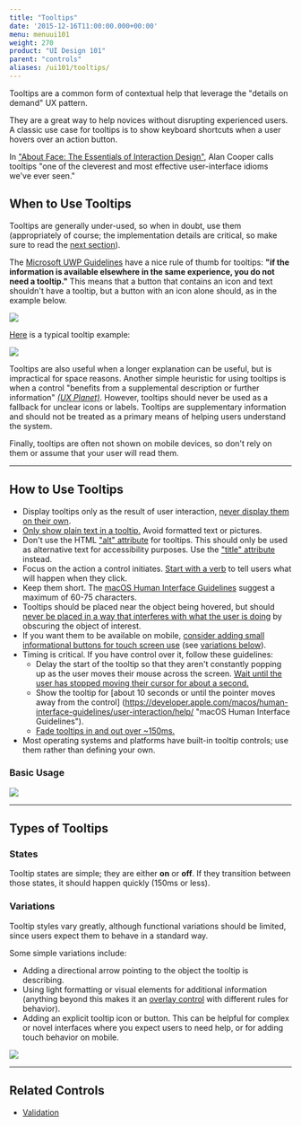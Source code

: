 ```yaml
---
title: "Tooltips"
date: '2015-12-16T11:00:00.000+00:00'
menu: menuui101
weight: 270
product: "UI Design 101"
parent: "controls"
aliases: /ui101/tooltips/
---
```


Tooltips are a common form of contextual help that leverage the "details on demand" UX pattern.<!--more-->

They are a great way to help novices without disrupting experienced users. A classic use case for tooltips is to show keyboard shortcuts when a user hovers over an action button.

In ["About Face: The Essentials of Interaction Design"](https://www.amazon.com/dp/1118766571/), Alan Cooper calls tooltips "one of the cleverest and most effective user-interface idioms we've ever seen."

## When to Use Tooltips

Tooltips are generally under-used, so when in doubt, use them (appropriately of course; the implementation details are critical, so make sure to read the [next section](#how-to-use-tooltips)).

The [Microsoft UWP Guidelines](https://docs.microsoft.com/en-us/windows/uwp/controls-and-patterns/tooltips) have a nice rule of thumb for tooltips: **"if the information is available elsewhere in the same experience, you do not need a tooltip."** This means that a button that contains an icon and text shouldn't have a tooltip, but a button with an icon alone should, as in the example below.

![](//media.balsamiq.com/img/support/tutorials/ui101/tooltips-whentouse.png)

[Here](https://docs.microsoft.com/en-us/windows/uwp/controls-and-patterns/tooltips#example) is a typical tooltip example:

![](//media.balsamiq.com/img/support/tutorials/ui101/bing-tooltips.png)

Tooltips are also useful when a longer explanation can be useful, but is impractical for space reasons. Another simple heuristic for using tooltips is when a control "benefits from a supplemental description or further information" [*(UX Planet)*](https://uxplanet.org/tooltips-in-ui-design-f63e117aa3d1). However, tooltips should never be used as a fallback for unclear icons or labels. Tooltips are supplementary information and should not be treated as a primary means of helping users understand the system.

Finally, tooltips are often not shown on mobile devices, so don't rely on them or assume that your user will read them.

---

## How to Use Tooltips

* Display tooltips only as the result of user interaction, [never display them on their own](https://docs.microsoft.com/en-us/windows/uwp/controls-and-patterns/tooltips "Microsoft UWP Guidelines"). 
* [Only show plain text in a tooltip.](https://material.io/guidelines/components/tooltips.html "Google Material Design guidelines") Avoid formatted text or pictures. 
* Don't use the HTML ["alt" attribute](https://www.w3schools.com/tags/att_alt.asp) for tooltips. This should only be used as alternative text for accessibility purposes. Use the ["title" attribute](https://www.w3schools.com/tags/att_title.asp) instead.
* Focus on the action a control initiates. [Start with a verb](https://developer.apple.com/macos/human-interface-guidelines/user-interaction/help/ "macOS Human Interface Guidelines") to tell users what will happen when they click.
* Keep them short. The [macOS Human Interface Guidelines](https://developer.apple.com/macos/human-interface-guidelines/user-interaction/help/) suggest a maximum of 60-75 characters.
* Tooltips should be placed near the object being hovered, but should [never be placed in a way that interferes with what the user is doing](https://uxplanet.org/tooltips-in-ui-design-f63e117aa3d1 "UX Planet") by obscuring the object of interest.
* If you want them to be available on mobile, [consider adding small informational buttons for touch screen use](https://community.kde.org/KDE_Visual_Design_Group/HIG/Tooltip "KDE Human Interface Guidelines") (see [variations below](#variations)). 
* Timing is critical. If you have control over it, follow these guidelines:
	* Delay the start of the tooltip so that they aren't constantly popping up as the user moves their mouse across the screen. [Wait until the user has stopped moving their cursor for about a second.](https://www.amazon.com/dp/1118766571/ "About Face: The Essentials of Interaction Design")
	* Show the tooltip for [about 10 seconds or until the pointer moves away from the control] (https://developer.apple.com/macos/human-interface-guidelines/user-interaction/help/ "macOS Human Interface Guidelines").
	* [Fade tooltips in and out over ~150ms.](https://material.io/guidelines/components/tooltips.html "Google Material Design guidelines")
* Most operating systems and platforms have built-in tooltip controls; use them rather than defining your own.




### Basic Usage

![](//media.balsamiq.com/img/support/tutorials/ui101/tooltips.png)

---

## Types of Tooltips

### States

Tooltip states are simple; they are either **on** or **off**. If they transition between those states, it should happen quickly (150ms or less).

### Variations

Tooltip styles vary greatly, although functional variations should be limited, since users expect them to behave in a standard way.

Some simple variations include:

* Adding a directional arrow pointing to the object the tooltip is describing.
* Using light formatting or visual elements for additional information (anything beyond this makes it an [overlay control](http://patternry.com/p=overlay/) with different rules for behavior).
* Adding an explicit tooltip icon or button. This can be helpful for complex or novel interfaces where you expect users to need help, or for adding touch behavior on mobile.

![](//media.balsamiq.com/img/support/tutorials/ui101/tooltips-variations.png)

---

## Related Controls

* [Validation](../validation/)
